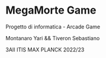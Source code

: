 # MegaMorte Game

Progetto di informatica - Arcade Game

Montanaro Yari && Tiveron Sebastiano

3AII ITIS MAX PLANCK 2022/23

